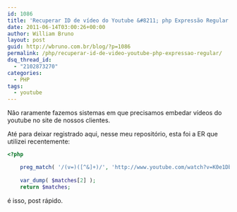 ```yaml
---
id: 1086
title: 'Recuperar ID de vídeo do Youtube &#8211; php Expressão Regular'
date: 2011-06-14T03:00:26+00:00
author: William Bruno
layout: post
guid: http://wbruno.com.br/blog/?p=1086
permalink: /php/recuperar-id-de-video-youtube-php-expressao-regular/
dsq_thread_id:
  - "2102873270"
categories:
  - PHP
tags:
  - youtube
---
```

Não raramente fazemos sistemas em que precisamos embedar vídeos do youtube no site de nossos clientes.
  
<!--more-->

Até para deixar registrado aqui, nesse meu repositório, esta foi a ER que utilizei recentemente:

``` php
<?php

    preg_match( '/(v=)([^&]+)/', 'http://www.youtube.com/watch?v=K0e1DbvE0bg&feature=topvideos_music', $matches ); 
    
    var_dump( $matches[2] );
    return $matches;
```

é isso, post rápido.